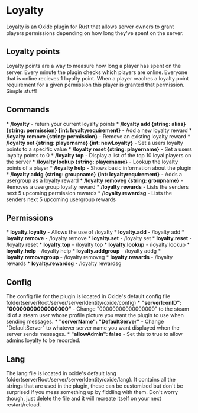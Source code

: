 <h1>Loyalty</h1>
Loyalty is an Oxide plugin for Rust that allows server owners to grant players permissions depending on how long they've spent on the server.

<h2>Loyalty points</h2>
Loyalty points are a way to measure how long a player has spent on the server. Every minute the plugin checks which players are online. Everyone that is online recieves 1 loyalty point. When a player reaches a loyalty point requirement for a given permission this player is granted that permission. Simple stuff!

<h2>Commands</h2>
* <b>/loyalty</b> - return your current loyalty points
* <b>/loyalty add {string: alias} {string: permission} {int: loyaltyrequirement}</b> - Add a new loyalty reward
* <b>/loyalty remove {string: permission}</b> - Remove an existing loyalty reward
* <b>/loyalty set {string: playername} {int: newLoyalty}</b> - Set a users loyalty points to a specific value
* <b>/loyalty reset {string: playername}</b> - Set a users loyalty points to 0
* <b>/loyalty top</b> - Display a list of the top 10 loyal players on the server
* <b>/loyalty lookup {string: playername}</b> - Lookup the loyalty points of a player
* <b>/loyalty help</b> - Shows basic information about the plugin
* <b>/loyalty addg {string: groupname} {int: loyaltyrequirement}</b> - Adds a usergroup as a loyalty reward 
* <b>/loyalty removeg {string: groupname}</b> - Removes a usergroup loyalty reward
* <b>/loyalty rewards</b> - Lists the senders next 5 upcoming permission rewards
* <b>/loyalty rewardsg</b> - Lists the senders next 5 upcoming usergroup rewards

<h2>Permissions</h2>
* <b>loyalty.loyalty</b> - Allows the use of /loyalty
* <b>loyalty.add</b> - /loyalty add
* <b>loyalty.remove</b> - /loyalty remove
* <b>loyalty.set</b> - /loyalty set
* <b>loyalty.reset</b> - /loyalty reset
* <b>loyalty.top</b> - /loyalty top
* <b>loyalty.lookup</b> - /loyalty lookup
* <b>loyalty.help</b> - /loyalty help
* <b>loyalty.addgroup</b> - /loyalty addg
* <b>loyalty.removegroup</b> - /loyalty removeg
* <b>loyalty.rewards</b> - /loyalty rewards
* <b>loyalty.rewardsg</b> - /loyalty rewardsg

<h2>Config</h2>
The config file for the plugin is located in Oxide's default config file folder(serverRoot/server/serverIdentity/oxide/config)
* <b>"serverIconID": "00000000000000000"</b> - Change "00000000000000000" to the steam id of a steam user whose profile picture you want the plugin to use when sending messages.
* <b>"serverName": "DefaultServer"</b> - Change "DefaultServer" to whatever server name you want displayed when the server sends messages.
* <b>"allowAdmin": false</b> - Set this to true to allow admins loyalty to be recorded.

<h2>Lang</h2>
The lang file is located in oxide's default lang folder(serverRoot/server/serverIdentity/oxide/lang). It contains all the strings that are used in the plugin, these can be customized but don't be surprised if you mess something up by fiddling with them. Don't worry though, just delete the file and it will recreate itself on your next restart/reload.
